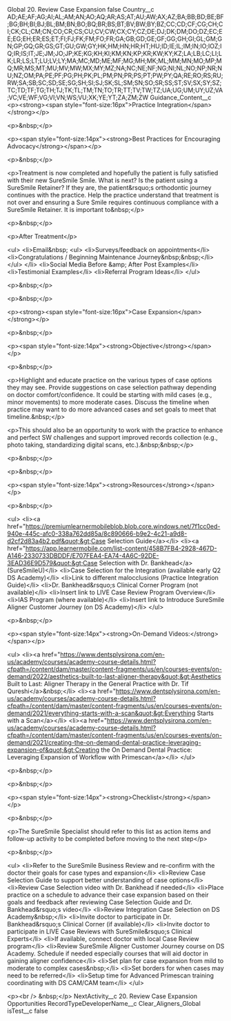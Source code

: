 <?xml version="1.0" encoding="UTF-8"?>
<CustomMetadata xmlns="http://soap.sforce.com/2006/04/metadata" xmlns:xsi="http://www.w3.org/2001/XMLSchema-instance" xmlns:xsd="http://www.w3.org/2001/XMLSchema">
    <label>Global 20. Review Case Expansion</label>
    <protected>false</protected>
    <values>
        <field>Country__c</field>
        <value xsi:type="xsd:string">AD;AE;AF;AG;AI;AL;AM;AN;AO;AQ;AR;AS;AT;AU;AW;AX;AZ;BA;BB;BD;BE;BF;BG;BH;BI;BJ;BL;BM;BN;BO;BQ;BR;BS;BT;BV;BW;BY;BZ;CC;CD;CF;CG;CH;CI;CK;CL;CM;CN;CO;CR;CS;CU;CV;CW;CX;CY;CZ;DE;DJ;DK;DM;DO;DZ;EC;EE;EG;EH;ER;ES;ET;FI;FJ;FK;FM;FO;FR;GA;GB;GD;GE;GF;GG;GH;GI;GL;GM;GN;GP;GQ;GR;GS;GT;GU;GW;GY;HK;HM;HN;HR;HT;HU;ID;IE;IL;IM;IN;IO;IOZ;IQ;IR;IS;IT;JE;JM;JO;JP;KE;KG;KH;KI;KM;KN;KP;KR;KW;KY;KZ;LA;LB;LC;LI;LK;LR;LS;LT;LU;LV;LY;MA;MC;MD;ME;MF;MG;MH;MK;ML;MM;MN;MO;MP;MQ;MR;MS;MT;MU;MV;MW;MX;MY;MZ;NA;NC;NE;NF;NG;NI;NL;NO;NP;NR;NU;NZ;OM;PA;PE;PF;PG;PH;PK;PL;PM;PN;PR;PS;PT;PW;PY;QA;RE;RO;RS;RU;RW;SA;SB;SC;SD;SE;SG;SH;SI;SJ;SK;SL;SM;SN;SO;SR;SS;ST;SV;SX;SY;SZ;TC;TD;TF;TG;TH;TJ;TK;TL;TM;TN;TO;TR;TT;TV;TW;TZ;UA;UG;UM;UY;UZ;VA;VC;VE;WF;VG;VI;VN;WS;VU;XK;YE;YT;ZA;ZM;ZW</value>
    </values>
    <values>
        <field>Guidance_Content__c</field>
        <value xsi:type="xsd:string">&lt;p&gt;&lt;strong&gt;&lt;span style=&quot;font-size:16px&quot;&gt;Practice Integration&lt;/span&gt;&lt;/strong&gt;&lt;/p&gt;

&lt;p&gt;&amp;nbsp;&lt;/p&gt;

&lt;p&gt;&lt;span style=&quot;font-size:14px&quot;&gt;&lt;strong&gt;Best Practices for Encouraging Advocacy&lt;/strong&gt;&lt;/span&gt;&lt;/p&gt;

&lt;p&gt;&amp;nbsp;&lt;/p&gt;

&lt;p&gt;Treatment is now completed and hopefully the patient is fully satisfied with their new SureSmile Smile. What is next? Is the patient using a SureSmile Retainer? If they are, the patient&amp;rsquo;s orthodontic journey continues with the practice. Help the practice understand that treatment is not over and ensuring a Sure Smile requires continuous compliance with a SureSmile Retainer. It is important to&amp;nbsp;&lt;/p&gt;

&lt;p&gt;&amp;nbsp;&lt;/p&gt;

&lt;p&gt;After Treatment&lt;/p&gt;

&lt;ul&gt;
	&lt;li&gt;Email&amp;nbsp;
	&lt;ul&gt;
		&lt;li&gt;Surveys/feedback on appointments&lt;/li&gt;
		&lt;li&gt;Congratulations / Beginning Maintenance Journey&amp;nbsp;&amp;nbsp;&lt;/li&gt;
	&lt;/ul&gt;
	&lt;/li&gt;
	&lt;li&gt;Social Media Before &amp;amp; After Post Examples&lt;/li&gt;
	&lt;li&gt;Testimonial Examples&lt;/li&gt;
	&lt;li&gt;Referral Program Ideas&lt;/li&gt;
&lt;/ul&gt;

&lt;p&gt;&amp;nbsp;&lt;/p&gt;

&lt;p&gt;&amp;nbsp;&lt;/p&gt;

&lt;p&gt;&lt;strong&gt;&lt;span style=&quot;font-size:16px&quot;&gt;Case Expansion&lt;/span&gt;&lt;/strong&gt;&lt;/p&gt;

&lt;p&gt;&amp;nbsp;&lt;/p&gt;

&lt;p&gt;&lt;span style=&quot;font-size:14px&quot;&gt;&lt;strong&gt;Objective&lt;/strong&gt;&lt;/span&gt;&lt;/p&gt;

&lt;p&gt;&amp;nbsp;&lt;/p&gt;

&lt;p&gt;Highlight and educate practice on the various types of case options they may see. Provide suggestions on case selection pathway depending on doctor comfort/confidence. It could be starting with mild cases (e.g., minor movements) to more moderate cases. Discuss the timeline when practice may want to do more advanced cases and set goals to meet that timeline.&amp;nbsp;&lt;/p&gt;

&lt;p&gt;This should also be an opportunity to work with the practice to enhance and perfect SW challenges and support improved records collection (e.g., photo taking, standardizing digital scans, etc.).&amp;nbsp;&amp;nbsp;&lt;/p&gt;

&lt;p&gt;&amp;nbsp;&lt;/p&gt;

&lt;p&gt;&amp;nbsp;&lt;/p&gt;

&lt;p&gt;&lt;span style=&quot;font-size:14px&quot;&gt;&lt;strong&gt;Resources&lt;/strong&gt;&lt;/span&gt;&lt;/p&gt;

&lt;p&gt;&amp;nbsp;&lt;/p&gt;

&lt;ul&gt;
	&lt;li&gt;&lt;a href=&quot;https://premiumlearnermobileblob.blob.core.windows.net/7f1cc0ed-940e-445c-afc0-338a762dd85a/8c890666-b9e2-4c21-a9d8-d2cf2d83a4b2.pdf&quot;&gt;Case Selection Guide&lt;/a&gt;&lt;/li&gt;
	&lt;li&gt;&lt;a href=&quot;https://app.learnermobile.com/list-content/458B7FB4-2928-467D-A146-2330733DBDDF/E707FEA4-EA74-4A6C-92DE-3EAD36E9D579&quot;&gt;Case Selection with Dr. Bankhead&lt;/a&gt; (SureSmileU)&lt;/li&gt;
	&lt;li&gt;Case Selection for the Integration (available early Q2 DS Academy)&lt;/li&gt;
	&lt;li&gt;Link to different malocclusions (Practice Integration Guide)&lt;/li&gt;
	&lt;li&gt;Dr. Bankhead&amp;rsquo;s Clinical Corner Program (not available)&lt;/li&gt;
	&lt;li&gt;Insert link to LIVE Case Review Program Overview&lt;/li&gt;
	&lt;li&gt;IAS Program (where available)&lt;/li&gt;
	&lt;li&gt;Insert link to Introduce SureSmile Aligner Customer Journey (on DS Academy)&lt;/li&gt;
&lt;/ul&gt;

&lt;p&gt;&amp;nbsp;&lt;/p&gt;

&lt;p&gt;&lt;span style=&quot;font-size:14px&quot;&gt;&lt;strong&gt;On-Demand Videos:&lt;/strong&gt;&lt;/span&gt;&lt;/p&gt;

&lt;ul&gt;
	&lt;li&gt;&lt;a href=&quot;https://www.dentsplysirona.com/en-us/academy/courses/academy-course-details.html?cfpath=/content/dam/master/content-fragments/us/en/courses-events/on-demand/2022/aesthetics-built-to-last-aligner-therapy&quot;&gt;Aesthetics Built to Last: Aligner Therapy in the General Practice with Dr. Tif Qureshi&lt;/a&gt;&amp;nbsp;&lt;/li&gt;
	&lt;li&gt;&lt;a href=&quot;https://www.dentsplysirona.com/en-us/academy/courses/academy-course-details.html?cfpath=/content/dam/master/content-fragments/us/en/courses-events/on-demand/2021/everything-starts-with-a-scan&quot;&gt;Everything Starts with a Scan&lt;/a&gt;&lt;/li&gt;
	&lt;li&gt;&lt;a href=&quot;https://www.dentsplysirona.com/en-us/academy/courses/academy-course-details.html?cfpath=/content/dam/master/content-fragments/us/en/courses-events/on-demand/2021/creating-the-on-demand-dental-practice-leveraging-expansion-of&quot;&gt;Creating the On Demand Dental Practice: Leveraging Expansion of Workflow with Primescan&lt;/a&gt;&lt;/li&gt;
&lt;/ul&gt;

&lt;p&gt;&amp;nbsp;&lt;/p&gt;

&lt;p&gt;&amp;nbsp;&lt;/p&gt;

&lt;p&gt;&lt;span style=&quot;font-size:14px&quot;&gt;&lt;strong&gt;Checklist&lt;/strong&gt;&lt;/span&gt;&lt;/p&gt;

&lt;p&gt;&amp;nbsp;&lt;/p&gt;

&lt;p&gt;The SureSmile Specialist should refer to this list as action items and follow-up activity to be completed before moving to the next step&lt;/p&gt;

&lt;p&gt;&amp;nbsp;&lt;/p&gt;

&lt;ul&gt;
	&lt;li&gt;Refer to the SureSmile Business Review and re-confirm with the doctor their goals for case types and expansion&lt;/li&gt;
	&lt;li&gt;Review Case Selection Guide to support better understanding of case options&lt;/li&gt;
	&lt;li&gt;Review Case Selection video with Dr. Bankhead if needed&lt;/li&gt;
	&lt;li&gt;Place practice on a schedule to advance their case expansion based on their goals and feedback after reviewing Case Selection Guide and Dr. Bankhead&amp;rsquo;s video&lt;/li&gt;
	&lt;li&gt;Review Integration Case Selection on DS Academy&amp;nbsp;&lt;/li&gt;
	&lt;li&gt;Invite doctor to participate in Dr. Bankhead&amp;rsquo;s Clinical Corner (if available)&lt;/li&gt;
	&lt;li&gt;Invite doctor to participate in LIVE Case Reviews with SureSmile&amp;rsquo;s Clinical Experts&lt;/li&gt;
	&lt;li&gt;If available, connect doctor with local Case Review program&lt;/li&gt;
	&lt;li&gt;Review SureSmile Aligner Customer Journey course on DS Academy. Schedule if needed especially courses that will aid doctor in gaining aligner confidence&lt;/li&gt;
	&lt;li&gt;Set plan for case expansion from mild to moderate to complex cases&amp;nbsp;&lt;/li&gt;
	&lt;li&gt;Set borders for when cases may need to be referred&lt;/li&gt;
	&lt;li&gt;Setup time for Advanced Primescan training coordinating with DS CAM/CAM team&lt;/li&gt;
&lt;/ul&gt;

&lt;p&gt;&lt;br /&gt;
&amp;nbsp;&lt;/p&gt;</value>
    </values>
    <values>
        <field>NextActivity__c</field>
        <value xsi:type="xsd:string">20. Review Case Expansion Opportunities</value>
    </values>
    <values>
        <field>RecordTypeDeveloperName__c</field>
        <value xsi:type="xsd:string">Clear_Aligners_Global</value>
    </values>
    <values>
        <field>isTest__c</field>
        <value xsi:type="xsd:boolean">false</value>
    </values>
</CustomMetadata>
